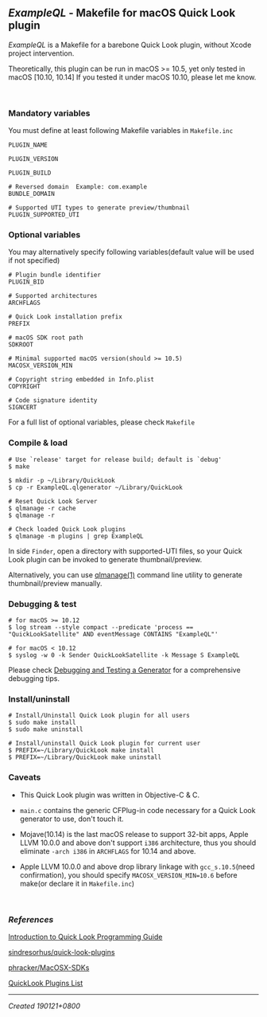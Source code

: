 ## *ExampleQL* - Makefile for macOS Quick Look plugin

*ExampleQL* is a Makefile for a barebone Quick Look plugin, without Xcode project intervention.

Theoretically, this plugin can be run in macOS >= 10.5, yet only tested in macOS [10.10, 10.14]
If you tested it under macOS 10.10, please let me know.

<br>

### Mandatory variables

You must define at least following Makefile variables in ```Makefile.inc```

```
PLUGIN_NAME

PLUGIN_VERSION

PLUGIN_BUILD

# Reversed domain  Example: com.example
BUNDLE_DOMAIN

# Supported UTI types to generate preview/thumbnail
PLUGIN_SUPPORTED_UTI
```

### Optional variables

You may alternatively specify following variables(default value will be used if not specified)

```
# Plugin bundle identifier
PLUGIN_BID

# Supported architectures
ARCHFLAGS

# Quick Look installation prefix
PREFIX

# macOS SDK root path
SDKROOT

# Minimal supported macOS version(should >= 10.5)
MACOSX_VERSION_MIN

# Copyright string embedded in Info.plist
COPYRIGHT

# Code signature identity
SIGNCERT
```

For a full list of optional variables, please check `Makefile`

### Compile & load

```
# Use `release' target for release build; default is `debug'
$ make

$ mkdir -p ~/Library/QuickLook
$ cp -r ExampleQL.qlgenerator ~/Library/QuickLook

# Reset Quick Look Server
$ qlmanage -r cache
$ qlmanage -r

# Check loaded Quick Look plugins
$ qlmanage -m plugins | grep ExampleQL
```

In side `Finder`, open a directory with supported-UTI files, so your  Quick Look plugin can be invoked to generate thumbnail/preview.

Alternatively, you can use [qlmanage(1)](x-man-page://1/qlmanage) command line utility to generate thumbnail/preview manually.

### Debugging & test

```
# for macOS >= 10.12
$ log stream --style compact --predicate 'process == "QuickLookSatellite" AND eventMessage CONTAINS "ExampleQL"'

# for macOS < 10.12
$ syslog -w 0 -k Sender QuickLookSatellite -k Message S ExampleQL
```

Please check [Debugging and Testing a Generator](https://developer.apple.com/library/archive/documentation/UserExperience/Conceptual/Quicklook_Programming_Guide/Articles/QLDebugTest.html) for a comprehensive debugging tips.

### Install/uninstall

```
# Install/Uninstall Quick Look plugin for all users
$ sudo make install
$ sudo make uninstall

# Install/uninstall Quick Look plugin for current user
$ PREFIX=~/Library/QuickLook make install
$ PREFIX=~/Library/QuickLook make uninstall
```

### Caveats

* This Quick Look plugin was written in Objective-C & C.

* `main.c` contains the generic CFPlug-in code necessary for a Quick Look generator to use, don't touch it.

* Mojave(10.14) is the last macOS release to support 32-bit apps, Apple LLVM 10.0.0 and above don't support `i386` architecture, thus you should eliminate `-arch i386` in `ARCHFLAGS` for 10.14 and above.

* Apple LLVM 10.0.0 and above drop library linkage with `gcc_s.10.5`(need confirmation), you should specify `MACOSX_VERSION_MIN=10.6` before make(or declare it in `Makefile.inc`)

<br>

### *References*

[Introduction to Quick Look Programming Guide](https://developer.apple.com/library/archive/documentation/UserExperience/Conceptual/Quicklook_Programming_Guide/Introduction/Introduction.html)

[sindresorhus/quick-look-plugins](https://github.com/sindresorhus/quick-look-plugins)

[phracker/MacOSX-SDKs](https://github.com/phracker/MacOSX-SDKs)

[QuickLook Plugins List](http://www.quicklookplugins.com)

---

*Created 190121+0800*

